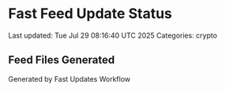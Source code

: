 # Fast Feed Update Status
Last updated: Tue Jul 29 08:16:40 UTC 2025
Categories: crypto

## Feed Files Generated

Generated by Fast Updates Workflow
